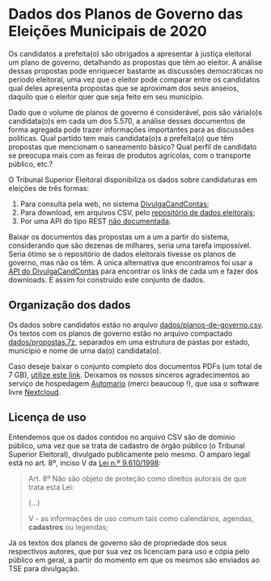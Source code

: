 # Dados dos Planos de Governo das Eleições Municipais de 2020

Os candidatos a prefeita(o) são obrigados a apresentar à justiça eleitoral
um plano de governo, detalhando as propostas que têm ao eleitor. A análise
dessas propostas pode enriquecer bastante as discussões democráticas no
período eleitoral, uma vez que o eleitor pode comparar entre os candidatos
qual deles apresenta propostas que se aproximam dos seus anseios, daquilo
que o eleitor quer que seja feito em seu município.

Dado que o volume de planos de governo é considerável, pois são vária(o)s
candidata(o)s em cada um dos 5.570, a análise desses documentos de forma
agregada pode trazer informações importantes para as discussões políticas.
Qual partido tem mais candidata(o)s a prefeita(o) que têm propostas que
mencionam o saneamento básico? Qual perfil de candidato se preocupa mais
com as feiras de produtos agrícolas, com o transporte público, etc.?

O Tribunal Superior Eleitoral disponibiliza os dados sobre candidaturas em
eleições de três formas:

1. Para consulta pela web, no sistema
   [DivulgaCandContas](https://divulgacandcontas.tse.jus.br/divulga/);
2. Para download, em arquivos CSV, pelo
   [repositório de dados eleitorais](https://www.tse.jus.br/eleicoes/estatisticas/repositorio-de-dados-eleitorais-1/repositorio-de-dados-eleitorais);
3. Por uma API do tipo REST
   [não documentada](https://github.com/augusto-herrmann/divulgacandcontas-doc).

Baixar os documentos das propostas um a um a partir do sistema, considerando
que são dezenas de milhares, seria uma tarefa impossível. Seria ótimo se
o repositório de dados eleitorais tivesse os planos de governo, mas não os
têm. A única alternativa que encontramos foi usar a
[API do DivulgaCandContas](https://github.com/augusto-herrmann/divulgacandcontas-doc)
para encontrar os links de cada um e fazer dos downloads. E assim foi
construído este conjunto de dados.

## Organização dos dados

Os dados sobre candidatos estão no arquivo
[dados/planos-de-governo.csv](dados/planos-de-governo.csv). Os textos com
os planos de governo estão no arquivo compactado
[dados/propostas.7z](dados/propostas.7z), separados em uma estrutura de
pastas por estado, município e nome de urna da(o) candidata(o).

Caso deseje baixar o conjunto completo dos documentos PDFs (um total de
7 GB), [utilize este link](https://cloud.automario.eu/s/mk7ezK4cwpp9bLQ).
Deixamos os nossos sinceros agradecimentos ao serviço de hospedagem
[Automario](https://www.automario.eu/) (merci beaucoup !), que usa o software
livre [Nextcloud](https://nextcloud.com/).

## Licença de uso

Entendemos que os dados contidos no arquivo CSV são de domínio público, uma
vez que se trata de cadastro de órgão público (o Tribunal Superior Eleitoral),
divulgado publicamente pelo mesmo. O amparo legal está no art. 8º, inciso V
da
[Lei n.º 9.610/1998](http://www.planalto.gov.br/CCIVIL_03/LEIS/L9610.htm#art8):

> Art. 8º Não são objeto de proteção como direitos autorais de que trata esta
> Lei:
> 
> (...)
> 
> V - as informações de uso comum tais como calendários, agendas,
> **cadastros** ou legendas;

Já os textos dos planos de governo são de propriedade dos seus respectivos
autores, que por sua vez os licenciam para uso e cópia pelo público em geral,
a partir do momento em que os mesmos são enviados ao TSE para divulgação.
